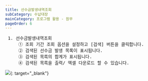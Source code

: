 ```yaml
---
title: 선수금발생내역조회
subCategory: 수납대장
mainCategory: 프로그램 활용 - 원무
pageOrder: 6
---
```


<pre>
 <t2><bold>1. 선수금발생내역조회</bold></t2>
     ① 조회 기간 조회 옵션을 설정하고 [검색] 버튼을 클릭합니다.
     ② 검색된 선수금 발생 목록이 표시됩니다.
     ③ 검색된 목륵의 합계가 표시됩니다.
     ④ 검색된 목륵을 출력/ 엑셀 다운로드 할 수 있습니다.
</pre>

[![](/images/{{page.url}}_1.png)](/images/{{page.url}}_1.png){: target="_blank"}